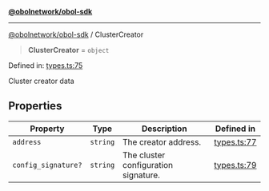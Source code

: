[**@obolnetwork/obol-sdk**](../index.md)

***

[@obolnetwork/obol-sdk](../index.md) / ClusterCreator

> **ClusterCreator** = `object`

Defined in: [types.ts:75](https://github.com/ObolNetwork/obol-sdk/blob/d77f4594233f658ddb52882926187420144e316d/src/types.ts#L75)

Cluster creator data

## Properties

| Property | Type | Description | Defined in |
| ------ | ------ | ------ | ------ |
| <a id="address"></a> `address` | `string` | The creator address. | [types.ts:77](https://github.com/ObolNetwork/obol-sdk/blob/d77f4594233f658ddb52882926187420144e316d/src/types.ts#L77) |
| <a id="config_signature"></a> `config_signature?` | `string` | The cluster configuration signature. | [types.ts:79](https://github.com/ObolNetwork/obol-sdk/blob/d77f4594233f658ddb52882926187420144e316d/src/types.ts#L79) |
